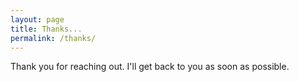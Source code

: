 ```yaml
---
layout: page
title: Thanks...
permalink: /thanks/
---
```


Thank you for reaching out. I'll get back to you as soon as possible.
